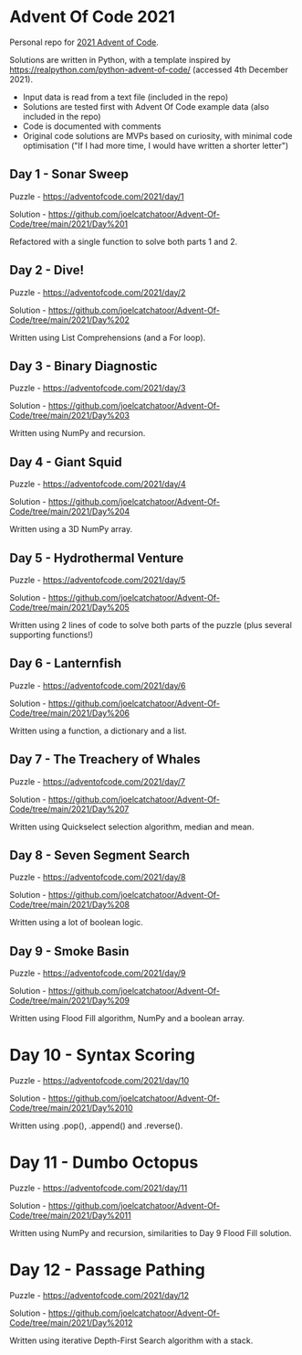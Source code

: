 Advent Of Code 2021
===================

Personal repo for [2021 Advent of Code](https://adventofcode.com/2021). 

Solutions are written in Python, with a template inspired by https://realpython.com/python-advent-of-code/ (accessed 4th December 2021).

- Input data is read from a text file (included in the repo)
- Solutions are tested first with Advent Of Code example data (also included in the repo)
- Code is documented with comments
- Original code solutions are MVPs based on curiosity, with minimal code optimisation ("If I had more time, I would have written a shorter letter") 

Day 1 - Sonar Sweep
------------------
Puzzle - https://adventofcode.com/2021/day/1

Solution - https://github.com/joelcatchatoor/Advent-Of-Code/tree/main/2021/Day%201

Refactored with a single function to solve both parts 1 and 2.

Day 2 - Dive!
------------
Puzzle - https://adventofcode.com/2021/day/2

Solution - https://github.com/joelcatchatoor/Advent-Of-Code/tree/main/2021/Day%202

Written using List Comprehensions (and a For loop).

Day 3 - Binary Diagnostic
-------------------------
Puzzle - https://adventofcode.com/2021/day/3

Solution - https://github.com/joelcatchatoor/Advent-Of-Code/tree/main/2021/Day%203

Written using NumPy and recursion.

Day 4 - Giant Squid
-------------------
Puzzle - https://adventofcode.com/2021/day/4

Solution - https://github.com/joelcatchatoor/Advent-Of-Code/tree/main/2021/Day%204

Written using a 3D NumPy array. 

Day 5 - Hydrothermal Venture
----------------------------
Puzzle - https://adventofcode.com/2021/day/5

Solution - https://github.com/joelcatchatoor/Advent-Of-Code/tree/main/2021/Day%205

Written using 2 lines of code to solve both parts of the puzzle (plus several supporting functions!)

Day 6 - Lanternfish
-------------------
Puzzle - https://adventofcode.com/2021/day/6

Solution - https://github.com/joelcatchatoor/Advent-Of-Code/tree/main/2021/Day%206

Written using a function, a dictionary and a list.

Day 7 - The Treachery of Whales
-------------------------------
Puzzle - https://adventofcode.com/2021/day/7

Solution - https://github.com/joelcatchatoor/Advent-Of-Code/tree/main/2021/Day%207

Written using Quickselect selection algorithm, median and mean.

Day 8 - Seven Segment Search
----------------------------
Puzzle - https://adventofcode.com/2021/day/8

Solution - https://github.com/joelcatchatoor/Advent-Of-Code/tree/main/2021/Day%208

Written using a lot of boolean logic.

Day 9 - Smoke Basin
-------------------
Puzzle - https://adventofcode.com/2021/day/9

Solution - https://github.com/joelcatchatoor/Advent-Of-Code/tree/main/2021/Day%209

Written using Flood Fill algorithm, NumPy and a boolean array.

Day 10 - Syntax Scoring
=======================
Puzzle - https://adventofcode.com/2021/day/10

Solution - https://github.com/joelcatchatoor/Advent-Of-Code/tree/main/2021/Day%2010

Written using .pop(), .append() and .reverse().

Day 11 - Dumbo Octopus
======================
Puzzle - https://adventofcode.com/2021/day/11

Solution - https://github.com/joelcatchatoor/Advent-Of-Code/tree/main/2021/Day%2011

Written using NumPy and recursion, similarities to Day 9 Flood Fill solution.

Day 12 - Passage Pathing
========================
Puzzle - https://adventofcode.com/2021/day/12

Solution - https://github.com/joelcatchatoor/Advent-Of-Code/tree/main/2021/Day%2012

Written using iterative Depth-First Search algorithm with a stack.

